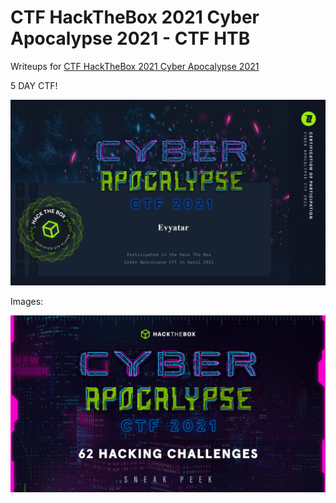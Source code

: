 # CTF HackTheBox 2021 Cyber Apocalypse 2021 - CTF HTB 

Writeups for [CTF HackTheBox 2021 Cyber Apocalypse 2021](https://www.hackthebox.eu/cyber-apocalypse-ctf-2021)

5 DAY CTF!

![certificate2.JPG](images/certificate2.JPG)

Images:

![ctf.gif](images/ctf.gif)
